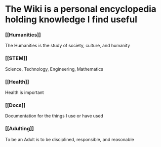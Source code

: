 # The Wiki is a personal encyclopedia holding knowledge I find useful
### [[Humanities]]
The Humanities is the study of society, culture, and humanity

### [[STEM]]
Science, Technology, Engineering, Mathematics

### [[Health]]
Health is important

### [[Docs]]
Documentation for the things I use or have used

### [[Adulting]]
To be an Adult is to be disciplined, responsible, and reasonable